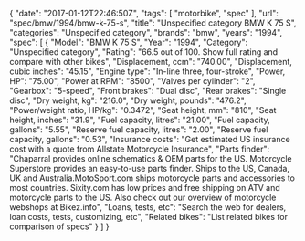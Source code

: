{
    "date": "2017-01-12T22:46:50Z",
    "tags": [
        "motorbike",
        "spec"
    ],
    "url": "spec\/bmw\/1994\/bmw-k-75-s",
    "title": "Unspecified category BMW K 75 S",
    "categories": "Unspecified category",
    "brands": "bmw",
    "years": "1994",
    "spec": [
        {
            "Model": "BMW K 75 S",
            "Year": "1994",
            "Category": "Unspecified category",
            "Rating": "66.5 out of 100. Show full rating and compare with other bikes",
            "Displacement, ccm": "740.00",
            "Displacement, cubic inches": "45.15",
            "Engine type": "In-line three, four-stroke",
            "Power, HP": "75.00",
            "Power at RPM": "8500",
            "Valves per cylinder": "2",
            "Gearbox": "5-speed",
            "Front brakes": "Dual disc",
            "Rear brakes": "Single disc",
            "Dry weight, kg": "216.0",
            "Dry weight, pounds": "476.2",
            "Power\/weight ratio, HP\/kg": "0.3472",
            "Seat height, mm": "810",
            "Seat height, inches": "31.9",
            "Fuel capacity, litres": "21.00",
            "Fuel capacity, gallons": "5.55",
            "Reserve fuel capacity, litres": "2.00",
            "Reserve fuel capacity, gallons": "0.53",
            "Insurance costs": "Get estimated US insurance cost with a quote from Allstate Motorcycle Insurance",
            "Parts finder": "Chaparral provides online schematics & OEM parts for the US.   Motorcycle Superstore provides an easy-to-use parts finder. Ships to the US, Canada, UK and Australia.MotoSport.com ships motorcycle parts and accessories to most countries.    Sixity.com has low prices and free shipping on ATV and motorcycle parts to the US. Also check out our overview of motorcycle webshops at Bikez.info",
            "Loans, tests, etc": "Search the web for dealers, loan costs, tests, customizing, etc",
            "Related bikes": "List related bikes for comparison of specs"
        }
    ]
}